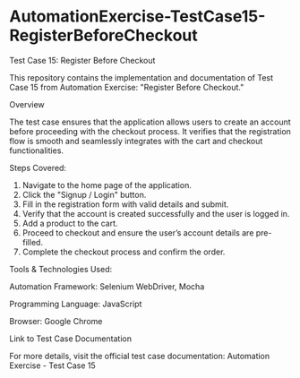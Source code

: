 ﻿# AutomationExercise-TestCase15-RegisterBeforeCheckout
Test Case 15: Register Before Checkout

This repository contains the implementation and documentation of Test Case 15 from Automation Exercise: "Register Before Checkout."

Overview

The test case ensures that the application allows users to create an account before proceeding with the checkout process. It verifies that the registration flow is smooth and seamlessly integrates with the cart and checkout functionalities.

Steps Covered:
1. Navigate to the home page of the application.
2. Click the "Signup / Login" button.
3. Fill in the registration form with valid details and submit.
4. Verify that the account is created successfully and the user is logged in.
5. Add a product to the cart.
6. Proceed to checkout and ensure the user’s account details are pre-filled.
7. Complete the checkout process and confirm the order.

Tools & Technologies Used:

Automation Framework: Selenium WebDriver, Mocha

Programming Language: JavaScript

Browser: Google Chrome

Link to Test Case Documentation

For more details, visit the official test case documentation: Automation Exercise - Test Case 15
